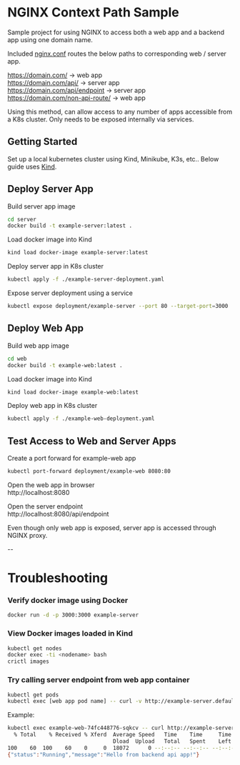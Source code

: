 # NGINX Context Path Sample

Sample project for using NGINX to access both a web app and a backend app using one domain name.

Included [nginx.conf](web/nginx/nginx.conf) routes the below paths to corresponding web / server app.

https://domain.com/ -> web app  
https://domain.com/api/ -> server app  
https://domain.com/api/endpoint -> server app  
https://domain.com/non-api-route/ -> web app  

Using this method, can allow access to any number of apps accessible from a K8s cluster. Only needs to be exposed internally via services.

## Getting Started

Set up a local kubernetes cluster using Kind, Minikube, K3s, etc.. Below guide uses [Kind](https://kind.sigs.k8s.io/).


## Deploy Server App

Build server app image
```bash
cd server
docker build -t example-server:latest .
```

Load docker image into Kind
```bash
kind load docker-image example-server:latest
```

Deploy server app in K8s cluster
```bash
kubectl apply -f ./example-server-deployment.yaml
```

Expose server deployment using a service
```bash
kubectl expose deployment/example-server --port 80 --target-port=3000
```

## Deploy Web App

Build web app image
```bash
cd web
docker build -t example-web:latest .
```

Load docker image into Kind
```bash
kind load docker-image example-web:latest
```

Deploy web app in K8s cluster
```bash
kubectl apply -f ./example-web-deployment.yaml
```

## Test Access to Web and Server Apps

Create a port forward for example-web app
```bash
kubectl port-forward deployment/example-web 8080:80
```

Open the web app in browser  
http://localhost:8080   

Open the server endpoint  
http://localhost:8080/api/endpoint  


Even though only web app is exposed, server app is accessed through NGINX proxy.


--

  
# Troubleshooting

### Verify docker image using Docker
```bash
docker run -d -p 3000:3000 example-server
```

### View Docker images loaded in Kind
```bash
kubectl get nodes
docker exec -ti <nodename> bash
crictl images
```

### Try calling server endpoint from web app container
```bash
kubectl get pods
kubectl exec [web app pod name] -- curl -v http://example-server.default.svc.cluster.local
```

Example:
```bash
kubectl exec example-web-74fc448776-sqkcv -- curl http://example-server.default.svc.cluster.local
  % Total    % Received % Xferd  Average Speed   Time    Time     Time  Current
                                 Dload  Upload   Total   Spent    Left  Speed
100    60  100    60    0     0  18072      0 --:--:-- --:--:-- --:--:-- 20000
{"status":"Running","message":"Hello from backend api app!"}
```